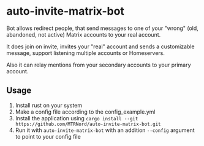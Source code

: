 # auto-invite-matrix-bot

Bot allows redirect people, that send messages to one of your "wrong" (old, abandoned, not active) Matrix accounts to your real account.

It does join on invite, invites your "real" account and sends a customizable message, support listening multiple accounts or Homeservers.

Also it can relay mentions from your secondary accounts to your primary account.

## Usage
1. Install rust on your system
2. Make a config file according to the config_example.yml
3. Install the application using `cargo install --git https://github.com/MTRNord/auto-invite-matrix-bot.git`
4. Run it with `auto-invite-matrix-bot` with an addition `--config` argument to point to your config file
